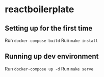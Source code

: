# reactboilerplate

## Setting up for the first time
Run `docker-compose build`
Run `make install`

## Running up dev environment
Run `docker-compose up -d`
Run `make serve`